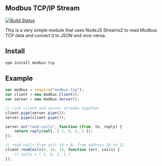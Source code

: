 ## Modbus TCP/IP Stream

[![Build Status](https://secure.travis-ci.org/dresende/node-modbus-tcp.png?branch=master)](http://travis-ci.org/dresende/node-modbus-tcp)

This is a very simple module that uses NodeJS Streams2 to read Modbus TCP data and convert it to JSON and vice-versa.

## Install

```sh
npm install modbus-tcp
```

## Example

```js
var modbus = require("modbus-tcp");
var client = new modbus.Client();
var server = new modbus.Server();

// link client and server streams together
client.pipe(server.pipe());
server.pipe(client.pipe());

server.on("read-coils", function (from, to, reply) {
    return reply(null, [ 1, 0, 1, 1 ]);
});

// read coils from unit id = 0, from address 10 to 13
client.readCoils(0, 10, 13, function (err, coils) {
    // coils = [ 1, 0, 1, 1 ]
});
```
